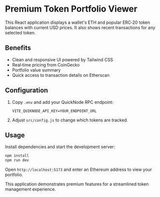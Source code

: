 # Premium Token Portfolio Viewer

This React application displays a wallet's ETH and popular ERC‑20 token balances with current USD prices. It also shows recent transactions for any selected token.

## Benefits
- Clean and responsive UI powered by Tailwind CSS
- Real‑time pricing from CoinGecko
- Portfolio value summary
- Quick access to transaction details on Etherscan

## Configuration
1. Copy `.env` and add your QuickNode RPC endpoint:
   ```
   VITE_QUIKNODE_API_KEY=YOUR_ENDPOINT_URL
   ```
2. Adjust `src/config.js` to change which tokens are tracked.

## Usage
Install dependencies and start the development server:
```bash
npm install
npm run dev
```
Open `http://localhost:5173` and enter an Ethereum address to view your portfolio.

This application demonstrates premium features for a streamlined token management experience.
